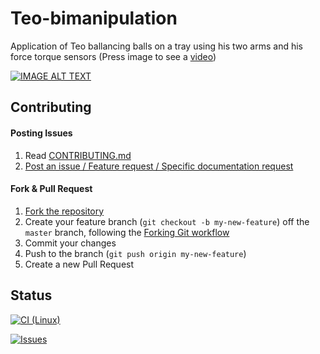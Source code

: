 # Teo-bimanipulation
Application of Teo ballancing balls on a tray using his two arms and his force torque sensors (Press image to see a [video](https://youtu.be/hzQrKVqFxTk))

[![IMAGE ALT TEXT](http://i3.ytimg.com/vi/X3zJ8DxNW7I/maxresdefault.jpg)](https://www.youtube.com/watch?v=hzQrKVqFxTk "TEO bimanipulation demo: a humanoid robot ballancing balls on a tray using force torque sensors")
 
## Contributing

#### Posting Issues

1. Read [CONTRIBUTING.md](CONTRIBUTING.md)
2. [Post an issue / Feature request / Specific documentation request](https://github.com/roboticslab-uc3m/teo-bimanipulation/issues)

#### Fork & Pull Request

1. [Fork the repository](https://github.com/roboticslab-uc3m/teo-bimanipulation/fork)
2. Create your feature branch (`git checkout -b my-new-feature`) off the `master` branch, following the [Forking Git workflow](https://www.atlassian.com/git/tutorials/comparing-workflows/forking-workflow)
3. Commit your changes
4. Push to the branch (`git push origin my-new-feature`)
5. Create a new Pull Request

## Status

[![CI (Linux)](https://github.com/roboticslab-uc3m/teo-bimanipulation/workflows/Continuous%20Integration/badge.svg)](https://github.com/roboticslab-uc3m/teo-bimanipulation/actions)

[![Issues](https://img.shields.io/github/issues/roboticslab-uc3m/teo-bimanipulation.svg?label=Issues)](https://github.com/roboticslab-uc3m/teo-bimanipulation/issues)
